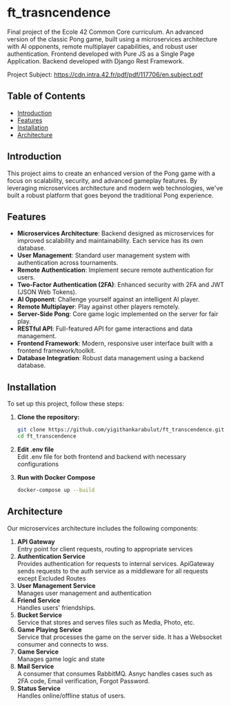 # ft_trasncendence

Final project of the Ecole 42 Common Core curriculum. An advanced version of the classic Pong game, built using a microservices architecture with AI opponents, remote multiplayer capabilities, and robust user authentication. Frontend developed with Pure JS as a Single Page Application. Backend developed with Django Rest Framework.

Project Subject: https://cdn.intra.42.fr/pdf/pdf/117706/en.subject.pdf

## Table of Contents
- [Introduction](#introduction)
- [Features](#features)
- [Installation](#installation)
- [Architecture](#architecture)

## Introduction
This project aims to create an enhanced version of the Pong game with a focus on scalability, security, and advanced gameplay features. By leveraging microservices architecture and modern web technologies, we've built a robust platform that goes beyond the traditional Pong experience.

## Features
- **Microservices Architecture**: Backend designed as microservices for improved scalability and maintainability. Each service has its own database.
- **User Management**: Standard user management system with authentication across tournaments.
- **Remote Authentication**: Implement secure remote authentication for users.
- **Two-Factor Authentication (2FA)**: Enhanced security with 2FA and JWT (JSON Web Tokens).
- **AI Opponent**: Challenge yourself against an intelligent AI player.
- **Remote Multiplayer**: Play against other players remotely.
- **Server-Side Pong**: Core game logic implemented on the server for fair play.
- **RESTful API**: Full-featured API for game interactions and data management.
- **Frontend Framework**: Modern, responsive user interface built with a frontend framework/toolkit.
- **Database Integration**: Robust data management using a backend database.

## Installation
To set up this project, follow these steps:

1. **Clone the repository:**
   ```sh
   git clone https://github.com/yigithankarabulut/ft_transcendence.git
   cd ft_transcendence
   ```

2. **Edit .env file**\
  Edit .env file for both frontend and backend with necessary configurations

4. **Run with Docker Compose**
   ```sh
   docker-compose up --build
   ```

## Architecture
Our microservices architecture includes the following components:

1. **API Gateway**\
  Entry point for client requests, routing to appropriate services
2. **Authentication Service**\
  Provides authentication for requests to internal services. ApiGateway sends requests to the auth service as a middleware for all requests except Excluded Routes
3. **User Management Service**\
  Manages user management and authentication
4. **Friend Service**\
  Handles users' friendships.
5. **Bucket Service**\
  Service that stores and serves files such as Media, Photo, etc.
6. **Game Playing Service**\
  Service that processes the game on the server side. It has a Websocket consumer and connects to wss.
7. **Game Service**\
  Manages game logic and state
8. **Mail Service**\
  A consumer that consumes RabbitMQ. Asnyc handles cases such as 2FA code, Email verification, Forgot Password.
9. **Status Service**\
  Handles online/offline status of users.

